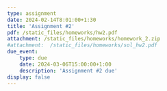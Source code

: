 ```yaml
---
type: assignment
date: 2024-02-14T8:01:00+1:30
title: 'Assignment #2'
pdf: /static_files/homeworks/hw2.pdf
attachment: /static_files/homeworks/homework_2.zip
#attachment:  /static_files/homeworks/sol_hw2.pdf
due_event: 
    type: due
    date: 2024-03-06T15:00:00+1:00
    description: 'Assignment #2 due'
display: false
---
```

